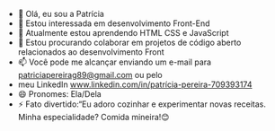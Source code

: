 - 👋 Olá, eu sou a Patrícia
- 👀 Estou interessada em desenvolvimento Front-End
- 🌱 Atualmente estou aprendendo HTML CSS e JavaScript 
- 💞 Estou procurando colaborar em projetos de código aberto relacionados ao desenvolvimento Front
- 📫 Você pode me alcançar enviando um e-mail para patriciapereirag89@gmail.com ou pelo
-  meu LinkedIn www.linkedin.com/in/patrícia-pereira-709393174
- 😄 Pronomes: Ela/Dela
- ⚡ Fato divertido:“Eu adoro cozinhar e experimentar novas receitas. Minha especialidade? Comida mineira!😊

<!---
patriciapereira1/patriciapereira1 ias a ✨ special ✨ repository because its `README.md` (this file) appears on your GitHub profile.
You can click the Preview link to take a look at your changes.
--->
